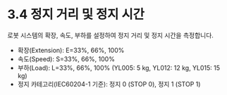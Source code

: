 # 3.4 정지 거리 및 정지 시간

로봇 시스템의 확장, 속도, 부하를 설정하여 정지 거리 및 정지 시간을 측정합니다.

* 확장(Extension): E=33%, 66%, 100%
* 속도(Speed): S=33%, 66%, 100%
* 부하(Load): L=33%, 66%, 100% (YL005: 5 kg, YL012: 12 kg, YL015: 15 kg)
* 정지 카테고리(IEC60204-1 기준): 정지 0 (STOP 0), 정지 1 (STOP 1)

